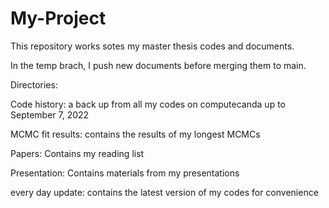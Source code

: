 # My-Project
This repository works sotes my master thesis codes and documents.

In the temp brach, I push new documents before merging them to main.

Directories:

Code history: a back up from all my codes on computecanda up to September 7, 2022

MCMC fit results: contains the results of my longest MCMCs

Papers: Contains my reading list

Presentation: Contains materials from my presentations

every day update: contains the latest version of my codes for convenience
